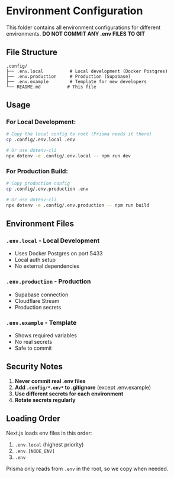 # Environment Configuration

This folder contains all environment configurations for different environments.
**DO NOT COMMIT ANY .env FILES TO GIT**

## File Structure

```
.config/
├── .env.local          # Local development (Docker Postgres)
├── .env.production     # Production (Supabase)
├── .env.example        # Template for new developers
└── README.md          # This file
```

## Usage

### For Local Development:
```bash
# Copy the local config to root (Prisma needs it there)
cp .config/.env.local .env

# Or use dotenv-cli
npx dotenv -e .config/.env.local -- npm run dev
```

### For Production Build:
```bash
# Copy production config
cp .config/.env.production .env

# Or use dotenv-cli
npx dotenv -e .config/.env.production -- npm run build
```

## Environment Files

### `.env.local` - Local Development
- Uses Docker Postgres on port 5433
- Local auth setup
- No external dependencies

### `.env.production` - Production
- Supabase connection
- Cloudflare Stream
- Production secrets

### `.env.example` - Template
- Shows required variables
- No real secrets
- Safe to commit

## Security Notes

1. **Never commit real .env files**
2. **Add `.config/*.env*` to .gitignore** (except .env.example)
3. **Use different secrets for each environment**
4. **Rotate secrets regularly**

## Loading Order

Next.js loads env files in this order:
1. `.env.local` (highest priority)
2. `.env.[NODE_ENV]`
3. `.env`

Prisma only reads from `.env` in the root, so we copy when needed.